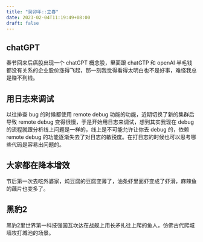 ```yaml
---
title: "癸卯年::立春"
date: 2023-02-04T11:19:49+08:00
draft: false
---
```


## chatGPT

春节回来后癌股出现一个 chatGPT 概念股，里面跟 chatGTP 和 openAI 半毛钱都没有关系的企业股价涨得飞起，那一刻我觉得看得太明白也不是好事，难怪我总是赚不到钱。

## 用日志来调试

以往排查 bug 的时候都使用 remote debug 功能的功能，近期切换了新的集群后导致 remote debug 变得很慢，于是开始用日志来调试，想到其实我现在 debug 的流程就跟分析线上问题是一样的，线上是不可能允许让你去 debug 的，依赖 remote debug 的功能逐渐失去了对日志的敏锐度。在打日志的时候也可以思考哪些代码是容易出问题的。

## 大家都在降本增效

节后第一次去吃外婆家，炖豆腐的豆腐变薄了，油条虾里面虾变成了虾滑，麻辣鱼的藕片也变多了。

## 黑豹2

黑豹2里世界第一科技强国瓦坎达在战舰上用长矛扎往上爬的鱼人，仿佛古代爬城墙攻打城池的场景。
